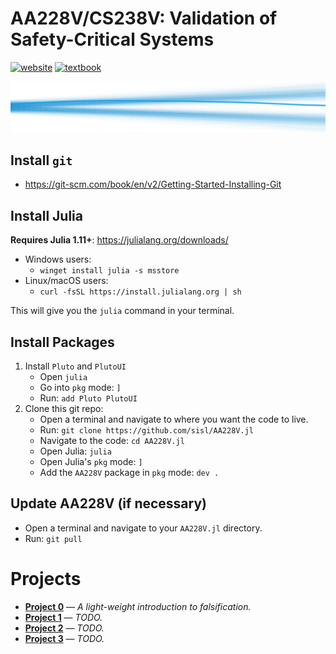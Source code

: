# AA228V/CS238V: Validation of Safety-Critical Systems
[![website](https://img.shields.io/badge/website-Stanford-b31b1b.svg)](https://aa228v.stanford.edu/)
[![textbook](https://img.shields.io/badge/textbook-MIT%20Press-1ba0e9.svg)](https://algorithmsbook.com/validation/)

<p align="center"> <img src="./media/coverart.svg"> </p>

## Install `git`
- https://git-scm.com/book/en/v2/Getting-Started-Installing-Git

## Install Julia
**Requires Julia 1.11+**: https://julialang.org/downloads/

- Windows users:
    - `winget install julia -s msstore`
- Linux/macOS users:
    - `curl -fsSL https://install.julialang.org | sh`

This will give you the `julia` command in your terminal.

## Install Packages
1. Install `Pluto` and `PlutoUI`
    - Open `julia`
    - Go into `pkg` mode: `]`
    - Run: `add Pluto PlutoUI`
1. Clone this git repo:
    - Open a terminal and navigate to where you want the code to live.
    - Run: `git clone https://github.com/sisl/AA228V.jl`
    - Navigate to the code: `cd AA228V.jl`
    - Open Julia: `julia`
    - Open Julia's `pkg` mode: `]`
    - Add the `AA228V` package in `pkg` mode: `dev .`

## Update AA228V (if necessary)
- Open a terminal and navigate to your `AA228V.jl` directory.
- Run: `git pull`

# Projects
- **[Project 0](./projects/project0)** — _A light-weight introduction to falsification._
- **[Project 1](./projects/project1)** — _TODO._
- **[Project 2](./projects/project2)** — _TODO._
- **[Project 3](./projects/project3)** — _TODO._
